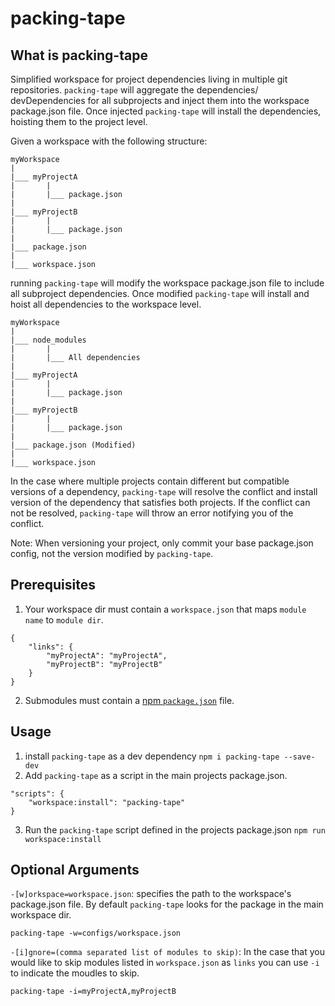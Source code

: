 # packing-tape

## What is packing-tape
Simplified workspace for project dependencies living in multiple git repositories.  `packing-tape` will aggregate the dependencies/ devDependencies for all subprojects and inject them into the workspace package.json file.  Once injected `packing-tape`  will install the dependencies, hoisting them to the project level. 

Given a workspace with the following structure:

```
myWorkspace
|
|___ myProjectA
|       |
|       |___ package.json
|
|___ myProjectB
|       |
|       |___ package.json
|
|___ package.json
|
|___ workspace.json

```

running `packing-tape` will modify the workspace package.json file to include all subproject dependencies.  Once modified `packing-tape` will install and hoist all dependencies to the workspace level.

```
myWorkspace
|
|___ node_modules
|       |
|       |___ All dependencies
|
|___ myProjectA
|       |
|       |___ package.json
|
|___ myProjectB
|       |
|       |___ package.json
|
|___ package.json (Modified)
|
|___ workspace.json

```

In the case where multiple projects contain different but compatible versions of a dependency, `packing-tape` will resolve the conflict and install version of the dependency that satisfies both projects.  If the conflict can not be resolved, `packing-tape` will throw an error notifying you of the conflict. 

Note:  When versioning your project, only commit your base package.json config, not the version modified by `packing-tape`.

## Prerequisites 
1. Your workspace dir must contain a `workspace.json` that maps `module name` to `module dir`.

```
{
    "links": {
        "myProjectA": "myProjectA",
        "myProjectB": "myProjectB"
    }
}
```
2. Submodules must contain a [npm `package.json`](https://docs.npmjs.com/files/package.json) file.

## Usage

1. install `packing-tape` as a dev dependency `npm i packing-tape --save-dev`
2. Add `packing-tape` as a script in the main projects package.json. 
```
"scripts": {
    "workspace:install": "packing-tape"
}
```
3. Run the `packing-tape` script defined in the projects package.json 
`npm run workspace:install`

## Optional Arguments
`-[w]orkspace=workspace.json`: specifies the path to the workspace's package.json file.  By default `packing-tape` looks for the package in the main workspace dir.

```packing-tape -w=configs/workspace.json```

`-[i]gnore=(comma separated list of modules to skip)`: In the case that you would like to skip modules listed in `workspace.json` as `links` you can use `-i` to indicate the moudles to skip.

```packing-tape -i=myProjectA,myProjectB```